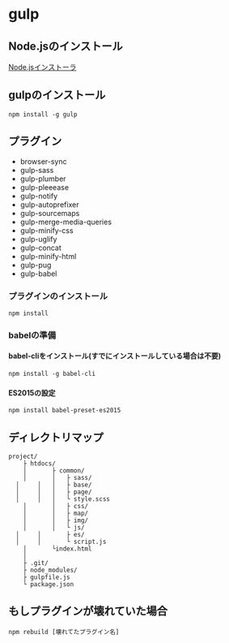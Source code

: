 # gulp

## Node.jsのインストール
[Node.jsインストーラ](https://nodejs.org/ja/)

## gulpのインストール

```
npm install -g gulp
```

## プラグイン

+ browser-sync
+ gulp-sass
+ gulp-plumber
+ gulp-pleeease
+ gulp-notify
+ gulp-autoprefixer
+ gulp-sourcemaps
+ gulp-merge-media-queries
+ gulp-minify-css
+ gulp-uglify
+ gulp-concat
+ gulp-minify-html
+ gulp-pug
+ gulp-babel

### プラグインのインストール

```
npm install
```

### babelの準備

#### babel-cliをインストール(すでにインストールしている場合は不要)

```
npm install -g babel-cli
```


#### ES2015の設定

```
npm install babel-preset-es2015
```


## ディレクトリマップ

```
project/
	├ htdocs/
	│		├ common/
	│		│ 	├ sass/
  │		│ 	│   ├ base/
  │		│ 	│   ├ page/
  │		│ 	│   └ style.scss
	│		│ 	├ css/
	│		│ 	├ map/
	│		│ 	├ img/
	│		│ 	└ js/
  │		│ 	    ├ es/
  │		│ 	    └ script.js
	│		└index.html
	│
	├ .git/
	├ node_modules/
	├ gulpfile.js
	└ package.json

```


## もしプラグインが壊れていた場合

```
npm rebuild [壊れてたプラグイン名]
```

